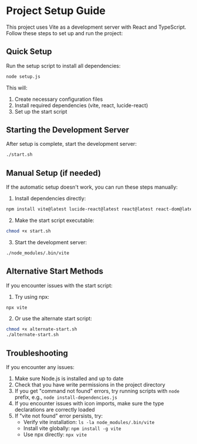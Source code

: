 
# Project Setup Guide

This project uses Vite as a development server with React and TypeScript. Follow these steps to set up and run the project:

## Quick Setup

Run the setup script to install all dependencies:

```bash
node setup.js
```

This will:
1. Create necessary configuration files
2. Install required dependencies (vite, react, lucide-react)
3. Set up the start script

## Starting the Development Server

After setup is complete, start the development server:

```bash
./start.sh
```

## Manual Setup (if needed)

If the automatic setup doesn't work, you can run these steps manually:

1. Install dependencies directly:
```bash
npm install vite@latest lucide-react@latest react@latest react-dom@latest @vitejs/plugin-react@latest --save --force
```

2. Make the start script executable:
```bash
chmod +x start.sh
```

3. Start the development server:
```bash
./node_modules/.bin/vite
```

## Alternative Start Methods

If you encounter issues with the start script:

1. Try using npx:
```bash
npx vite
```

2. Or use the alternate start script:
```bash
chmod +x alternate-start.sh
./alternate-start.sh
```

## Troubleshooting

If you encounter any issues:

1. Make sure Node.js is installed and up to date
2. Check that you have write permissions in the project directory
3. If you get "command not found" errors, try running scripts with `node` prefix, e.g., `node install-dependencies.js`
4. If you encounter issues with icon imports, make sure the type declarations are correctly loaded
5. If "vite not found" error persists, try:
   - Verify vite installation: `ls -la node_modules/.bin/vite`
   - Install vite globally: `npm install -g vite`
   - Use npx directly: `npx vite`
